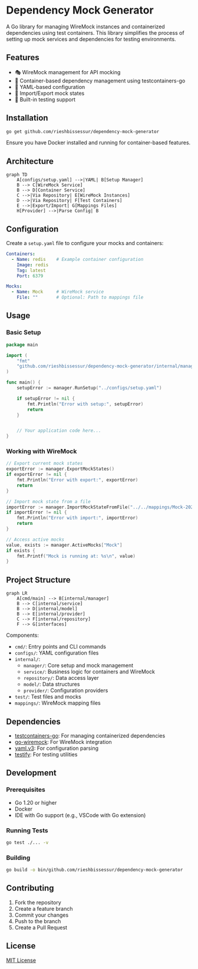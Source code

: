 # Dependency Mock Generator

A Go library for managing WireMock instances and containerized dependencies using test containers. This library simplifies the process of setting up mock services and dependencies for testing environments.

## Features

- 🎭 WireMock management for API mocking
- 🐳 Container-based dependency management using testcontainers-go
- 📝 YAML-based configuration
- 🔄 Import/Export mock states
- 🧪 Built-in testing support

## Installation

```bash
go get github.com/rieshbissessur/dependency-mock-generator
```

Ensure you have Docker installed and running for container-based features.

## Architecture

```mermaid
graph TD
    A[configs/setup.yaml] -->|YAML| B[Setup Manager]
    B --> C[WireMock Service]
    B --> D[Container Service]
    C -->|Via Repository| E[WireMock Instances]
    D -->|Via Repository| F[Test Containers]
    E -->|Export/Import| G[Mappings Files]
    H[Provider] -->|Parse Config| B
```

## Configuration

Create a `setup.yaml` file to configure your mocks and containers:

```yaml
Containers:
  - Name: redis    # Example container configuration
    Image: redis
    Tag: latest
    Port: 6379

Mocks:
  - Name: Mock     # WireMock service
    File: ""       # Optional: Path to mappings file
```

## Usage

### Basic Setup

```go
package main

import (
    "fmt"
    "github.com/rieshbissessur/dependency-mock-generator/internal/manager"
)

func main() {
	setupError := manager.RunSetup("../configs/setup.yaml")

	if setupError != nil {
		fmt.Println("Error with setup:", setupError)
		return
	}


    // Your application code here...
}
```

### Working with WireMock

```go
// Export current mock states
exportError := manager.ExportMockStates()
if exportError != nil {
    fmt.Println("Error with export:", exportError)
    return
}

// Import mock state from a file
importError := manager.ImportMockStateFromFile("../../mappings/Mock-2025-05-26T15:50:31+02:00.json")
if importError != nil {
    fmt.Println("Error with import:", importError)
    return
}

// Access active mocks
value, exists := manager.ActiveMocks["Mock"]
if exists {
    fmt.Printf("Mock is running at: %s\n", value)
}
```

## Project Structure

```mermaid
graph LR
    A[cmd/main] --> B[internal/manager]
    B --> C[internal/service]
    B --> D[internal/model]
    B --> E[internal/provider]
    C --> F[internal/repository]
    F --> G[interfaces]
```

Components:
- `cmd/`: Entry points and CLI commands
- `configs/`: YAML configuration files
- `internal/`:
  - `manager/`: Core setup and mock management
  - `service/`: Business logic for containers and WireMock
  - `repository/`: Data access layer
  - `model/`: Data structures
  - `provider/`: Configuration providers
- `test/`: Test files and mocks
- `mappings/`: WireMock mapping files

## Dependencies

- [testcontainers-go](https://github.com/testcontainers/testcontainers-go): For managing containerized dependencies
- [go-wiremock](https://github.com/wiremock/go-wiremock): For WireMock integration
- [yaml.v3](https://github.com/go-yaml/yaml): For configuration parsing
- [testify](https://github.com/stretchr/testify): For testing utilities

## Development

### Prerequisites

- Go 1.20 or higher
- Docker
- IDE with Go support (e.g., VSCode with Go extension)

### Running Tests

```bash
go test ./... -v
```

### Building

```bash
go build -o bin/github.com/rieshbissessur/dependency-mock-generator
```

## Contributing

1. Fork the repository
2. Create a feature branch
3. Commit your changes
4. Push to the branch
5. Create a Pull Request

## License

[MIT License](LICENSE)
